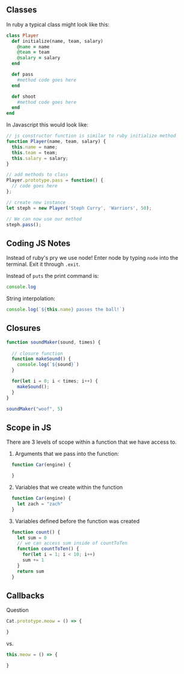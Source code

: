 ## Classes

In ruby a typical class might look like this:

```ruby
class Player
  def initialize(name, team, salary)
    @name = name
    @team = team
    @salary = salary
  end

  def pass
    #method code goes here
  end

  def shoot
    #method code goes here
  end
end
```

In Javascript this would look like:

```javascript
// js constructor function is similar to ruby initialize method
function Player(name, team, salary) {
  this.name = name;
  this.team = team;
  this.salary = salary;
}

// add methods to class
Player.prototype.pass = function() {
  // code goes here
}; 

// create new instance
let steph = new Player('Steph Curry', 'Warriors', 50);

// We can now use our method
steph.pass();
```

## Coding JS Notes

Instead of ruby's pry we use node! Enter node by typing `node` into the terminal. Exit it through `.exit`. 

Instead of `puts` the print command is:

```javascript
console.log
```

String interpolation:

```javascript
console.log(`${this.name} passes the ball!`)
```

## Closures 

```javascript
function soundMaker(sound, times) {
  
  // closure function
  function makeSound() {
    console.log(`${sound}`)
  }

  for(let i = 0; i < times; i++) {
    makeSound();
  }
}

soundMaker("woof", 5)
```

## Scope in JS

There are 3 levels of scope within a function that we have access to.

1. Arguments that we pass into the function:

```javascript
  function Car(engine) {

  }
```

2. Variables that we create within the function

```javascript
  function Car(engine) {
    let zach = "zach"
  }
```

3. Variables defined before the function was created

```javascript
  function count() {
    let sum = 0
    // we can access sum inside of countToTen
    function countToTen() {
      for(let i = 1; i < 10; i++)
      sum += 1
    }
    return sum
  }
```

## Callbacks


Question

```javascript
Cat.prototype.meow = () => {

}
```
vs.
```javascript
this.meow = () => {

}
```
